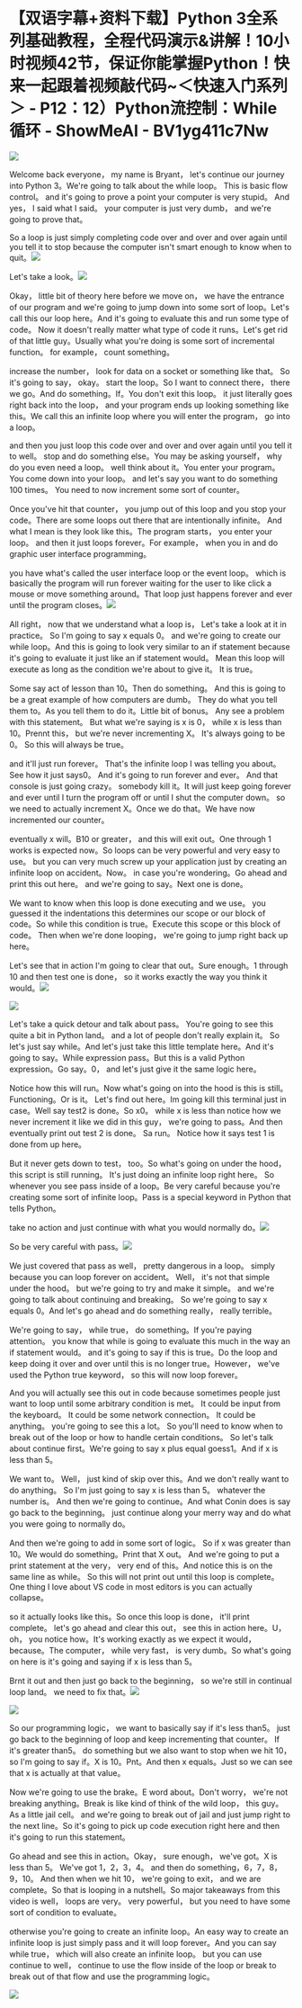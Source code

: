 # 【双语字幕+资料下载】Python 3全系列基础教程，全程代码演示&讲解！10小时视频42节，保证你能掌握Python！快来一起跟着视频敲代码~＜快速入门系列＞ - P12：12）Python流控制：While 循环 - ShowMeAI - BV1yg411c7Nw

![](img/84eadd930b0b3e75c98ca900a0885b35_0.png)

Welcome back everyone， my name is Bryant， let's continue our journey into Python 3。We're going to talk about the while loop。 This is basic flow control。 and it's going to prove a point your computer is very stupid。 And yes， I said what I said。 your computer is just very dumb， and we're going to prove that。

So a loop is just simply completing code over and over and over again until you tell it to stop because the computer isn't smart enough to know when to quit。![](img/84eadd930b0b3e75c98ca900a0885b35_2.png)

Let's take a look。![](img/84eadd930b0b3e75c98ca900a0885b35_4.png)

Okay， little bit of theory here before we move on， we have the entrance of our program and we're going to jump down into some sort of loop。Let's call this our loop here。And it's going to evaluate this and run some type of code。 Now it doesn't really matter what type of code it runs。Let's get rid of that little guy。Usually what you're doing is some sort of incremental function。 for example， count something。

 increase the number， look for data on a socket or something like that。 So it's going to say， okay。 start the loop。So I want to connect there， there we go。And do something。If。You don't exit this loop。 it just literally goes right back into the loop， and your program ends up looking something like this。We call this an infinite loop where you will enter the program， go into a loop。

 and then you just loop this code over and over and over again until you tell it to well。 stop and do something else。You may be asking yourself， why do you even need a loop。 well think about it。You enter your program。 You come down into your loop。 and let's say you want to do something 100 times。 You need to now increment some sort of counter。

 Once you've hit that counter， you jump out of this loop and you stop your code。There are some loops out there that are intentionally infinite。 And what I mean is they look like this。The program starts， you enter your loop。 and then it just loops forever。For example， when you in and do graphic user interface programming。

 you have what's called the user interface loop or the event loop。 which is basically the program will run forever waiting for the user to like click a mouse or move something around。That loop just happens forever and ever until the program closes。![](img/84eadd930b0b3e75c98ca900a0885b35_6.png)

All right， now that we understand what a loop is， Let's take a look at it in practice。 So I'm going to say x equals 0。 and we're going to create our while loop。And this is going to look very similar to an if statement because it's going to evaluate it just like an if statement would。 Mean this loop will execute as long as the condition we're about to give it。 It is true。

 Some say act of lesson than 10。Then do something。 And this is going to be a great example of how computers are dumb。 They do what you tell them to。As you tell them to do it。Little bit of bonus。 Any see a problem with this statement。 But what we're saying is x is 0， while x is less than 10。Prennt this， but we're never incrementing X。 It's always going to be 0。 So this will always be true。

 and it'll just run forever。 That's the infinite loop I was telling you about。 See how it just says0。 And it's going to run forever and ever。 And that console is just going crazy。 somebody kill it。It will just keep going forever and ever until I turn the program off or until I shut the computer down。 so we need to actually increment X。Once we do that。We have now incremented our counter。

 eventually x will。B10 or greater， and this will exit out。One through 1 works is expected now。So loops can be very powerful and very easy to use。 but you can very much screw up your application just by creating an infinite loop on accident。Now。 in case you're wondering。Go ahead and print this out here。 and we're going to say。Next one is done。

We want to know when this loop is done executing and we use。 you guessed it the indentations this determines our scope or our block of code。So while this condition is true。Execute this scope or this block of code。 Then when we're done looping， we're going to jump right back up here。

Let's see that in action I'm going to clear that out。Sure enough。1 through 10 and then test one is done， so it works exactly the way you think it would。![](img/84eadd930b0b3e75c98ca900a0885b35_8.png)

![](img/84eadd930b0b3e75c98ca900a0885b35_9.png)

Let's take a quick detour and talk about pass。 You're going to see this quite a bit in Python land。 and a lot of people don't really explain it。 So let's just say while。And let's just take this little template here。And it's going to say。While expression pass。But this is a valid Python expression。Go say。0， and let's just give it the same logic here。

Notice how this will run。Now what's going on into the hood is this is still。Functioning。Or is it。 Let's find out here。Im going kill this terminal just in case。Well say test2 is done。So x0。 while x is less than notice how we never increment it like we did in this guy， we're going to pass。And then eventually print out test 2 is done。 Sa run。 Notice how it says test 1 is done from up here。

But it never gets down to test， too。So what's going on under the hood， this script is still running。 It's just doing an infinite loop right here。 So whenever you see pass inside of a loop。Be very careful because you're creating some sort of infinite loop。Pass is a special keyword in Python that tells Python。

 take no action and just continue with what you would normally do。![](img/84eadd930b0b3e75c98ca900a0885b35_11.png)

So be very careful with pass。![](img/84eadd930b0b3e75c98ca900a0885b35_13.png)

We just covered that pass as well， pretty dangerous in a loop。 simply because you can loop forever on accident。 Well， it's not that simple under the hood。 but we're going to try and make it simple。 and we're going to talk about continuing and breaking。 So we're going to say x equals 0。And let's go ahead and do something really， really terrible。

 We're going to say， while true， do something。If you're paying attention。 you know that while is going to evaluate this much in the way an if statement would。 and it's going to say if this is true。Do the loop and keep doing it over and over until this is no longer true。However， we've used the Python true keyword， so this will now loop forever。

And you will actually see this out in code because sometimes people just want to loop until some arbitrary condition is met。 It could be input from the keyboard。 It could be some network connection。 It could be anything。 you're going to see this a lot。 So you'll need to know when to break out of the loop or how to handle certain conditions。 So let's talk about continue first。We're going to say x plus equal goess1。And if x is less than 5。

We want to。 Well， just kind of skip over this。And we don't really want to do anything。 So I'm just going to say x is less than 5。 whatever the number is。 And then we're going to continue。And what Conin does is say go back to the beginning。 just continue along your merry way and do what you were going to normally do。

And then we're going to add in some sort of logic。 So if x was greater than 10。We would do something。Print that X out。 And we're going to put a print statement at the very， very end of this。And notice this is on the same line as while。 So this will not print out until this loop is complete。One thing I love about VS code in most editors is you can actually collapse。

 so it actually looks like this。So once this loop is done， it'll print complete。 let's go ahead and clear this out， see this in action here。U， oh， you notice how。It's working exactly as we expect it would， because。The computer， while very fast， is very dumb。So what's going on here is it's going and saying if x is less than 5。

Brnt it out and then just go back to the beginning， so we're still in continual loop land。 we need to fix that。![](img/84eadd930b0b3e75c98ca900a0885b35_15.png)

![](img/84eadd930b0b3e75c98ca900a0885b35_16.png)

So our programming logic， we want to basically say if it's less than5。 just go back to the beginning of loop and keep incrementing that counter。 If it's greater than5。 do something but we also want to stop when we hit 10， so I'm going to say if。X is 10。Pnt。And then x equals。Just so we can see that x is actually at that value。

Now we're going to use the brake。E word about。Don't worry， we're not breaking anything。Break is like kind of think of the wild loop， this guy。As a little jail cell。 and we're going to break out of jail and just jump right to the next line。So it's going to pick up code execution right here and then it's going to run this statement。

Go ahead and see this in action。Okay， sure enough， we've got。X is less than 5。 We've got 1，2，3，4。 and then do something，6，7，8，9，10。 And then when we hit 10， we're going to exit， and we are complete。So that is looping in a nutshell。So major takeaways from this video is well， loops are very。 very powerful， but you need to have some sort of condition to evaluate。

 otherwise you're going to create an infinite loop。An easy way to create an infinite loop is just simply pass and it will loop forever。And you can say while true， which will also create an infinite loop。 but you can use continue to well， continue to use the flow inside of the loop or break to break out of that flow and use the programming logic。



![](img/84eadd930b0b3e75c98ca900a0885b35_18.png)